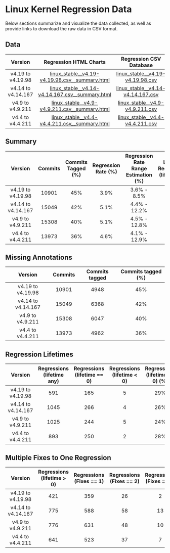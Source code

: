<!--
SPDX-FileCopyrightText: 2020 Bayerische Motoren Werke Aktiengesellschaft (BMW AG)

SPDX-License-Identifier: CC-BY-SA-4.0
-->

# Linux Kernel Regression Data


Below sections summarize and visualize the data collected, as well
as provide links to download the raw data in CSV format.
        
## Data

|      Version       |                                       Regression HTML Charts                                       |                        Regression CSV Database                         |
|:------------------:|:--------------------------------------------------------------------------------------------------:|:----------------------------------------------------------------------:|
| v4.19 to v4.19.98  |  [linux_stable__v4.19-v4.19.98.csv__summary.html](linux_stable__v4.19-v4.19.98.csv__summary.html)  |  [linux_stable__v4.19-v4.19.98.csv](linux_stable__v4.19-v4.19.98.csv)  |
| v4.14 to v4.14.167 | [linux_stable__v4.14-v4.14.167.csv__summary.html](linux_stable__v4.14-v4.14.167.csv__summary.html) | [linux_stable__v4.14-v4.14.167.csv](linux_stable__v4.14-v4.14.167.csv) |
|  v4.9 to v4.9.211  |   [linux_stable__v4.9-v4.9.211.csv__summary.html](linux_stable__v4.9-v4.9.211.csv__summary.html)   |   [linux_stable__v4.9-v4.9.211.csv](linux_stable__v4.9-v4.9.211.csv)   |
|  v4.4 to v4.4.211  |   [linux_stable__v4.4-v4.4.211.csv__summary.html](linux_stable__v4.4-v4.4.211.csv__summary.html)   |   [linux_stable__v4.4-v4.4.211.csv](linux_stable__v4.4-v4.4.211.csv)   |

## Summary

|      Version       |  Commits  |  Commits Tagged (%)  |  Regression <br>Rate (%)  |  Regression Rate<br>Range Estimation (%)  |  Zero-Lifetime Regressions <br>(lifetime <= 0) (%)  |  Half-life (days)  |
|:------------------:|:---------:|:--------------------:|:-------------------------:|:-----------------------------------------:|:---------------------------------------------------:|:------------------:|
| v4.19 to v4.19.98  |   10901   |         45%          |           3.9%            |                3.6% - 8.5%                |                         29%                         |         63         |
| v4.14 to v4.14.167 |   15049   |         42%          |           5.1%            |               4.4% - 12.2%                |                         26%                         |         77         |
|  v4.9 to v4.9.211  |   15308   |         40%          |           5.1%            |               4.5% - 12.8%                |                         24%                         |         91         |
|  v4.4 to v4.4.211  |   13973   |         36%          |           4.6%            |               4.1% - 12.9%                |                         28%                         |         80         |

## Missing Annotations

|      Version       |  Commits  |  Commits tagged  |  Commits tagged (%)  |
|:------------------:|:---------:|:----------------:|:--------------------:|
| v4.19 to v4.19.98  |   10901   |       4948       |         45%          |
| v4.14 to v4.14.167 |   15049   |       6368       |         42%          |
|  v4.9 to v4.9.211  |   15308   |       6047       |         40%          |
|  v4.4 to v4.4.211  |   13973   |       4962       |         36%          |

## Regression Lifetimes

|      Version       |  Regressions <br>(lifetime any)  |  Regressions <br>(lifetime == 0)  |  Regressions <br>(lifetime < 0)  |  Regressions <br>(lifetime <= 0) (%)  |
|:------------------:|:--------------------------------:|:---------------------------------:|:--------------------------------:|:-------------------------------------:|
| v4.19 to v4.19.98  |               591                |                165                |                5                 |                  29%                  |
| v4.14 to v4.14.167 |               1045               |                266                |                4                 |                  26%                  |
|  v4.9 to v4.9.211  |               1025               |                244                |                5                 |                  24%                  |
|  v4.4 to v4.4.211  |               893                |                250                |                2                 |                  28%                  |

## Multiple Fixes to One Regression

|      Version       |  Regressions <br>(lifetime > 0)  |  Regressions <br>(Fixes == 1)  |  Regressions <br>(Fixes == 2)  |  Regressions <br>(Fixes == 3)  |  Regressions <br>(Fixes >= 4)  |
|:------------------:|:--------------------------------:|:------------------------------:|:------------------------------:|:------------------------------:|:------------------------------:|
| v4.19 to v4.19.98  |               421                |              359               |               26               |               2                |               1                |
| v4.14 to v4.14.167 |               775                |              588               |               58               |               13               |               7                |
|  v4.9 to v4.9.211  |               776                |              631               |               48               |               10               |               4                |
|  v4.4 to v4.4.211  |               641                |              523               |               37               |               7                |               5                |